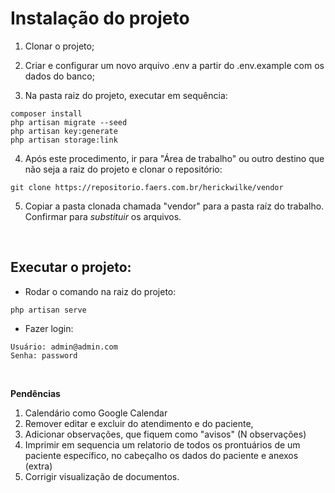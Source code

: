 # Instalação do projeto

1. Clonar o projeto;

2. Criar e configurar um novo arquivo .env a partir do .env.example com os dados do banco;

3. Na pasta raiz do projeto, executar em sequência: 

``` 
composer install
php artisan migrate --seed 
php artisan key:generate
php artisan storage:link

```

4. Após este procedimento, ir para "Área de trabalho" ou outro destino que não seja a raiz do projeto e clonar o repositório:
```
git clone https://repositorio.faers.com.br/herickwilke/vendor
```

5. Copiar a pasta clonada chamada "vendor" para a pasta raíz do trabalho. Confirmar para *substituir* os arquivos.

<br>

## Executar o projeto:

- Rodar o comando na raiz do projeto:

```
php artisan serve
```
- Fazer login:
```
Usuário: admin@admin.com
Senha: password 
```
<br>

**Pendências**

1. Calendário como Google Calendar
2. Remover editar e excluir do atendimento e do paciente, 
3. Adicionar observações, que fiquem como "avisos" (N observações)
4. Imprimir em sequencia um relatorio de todos os prontuários de um paciente específico, no cabeçalho os dados do paciente e anexos (extra)
5. Corrigir visualização de documentos.